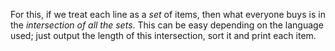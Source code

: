 For this, if we treat each line as a *set* of items, then what everyone buys is in the *intersection of all the sets*. This can be easy depending on the language used; just output the length of this intersection, sort it and print each item.
